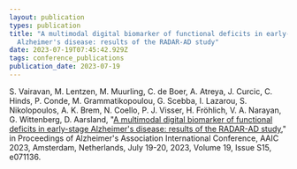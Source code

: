 ```yaml
---
layout: publication
types: publication
title: "A multimodal digital biomarker of functional deficits in early-stage
  Alzheimer's disease: results of the RADAR-AD study"
date: 2023-07-19T07:45:42.929Z
tags: conference_publications
publication_date: 2023-07-19
---
```

S. Vairavan, M. Lentzen, M. Muurling, C. de Boer, A. Atreya, J. Curcic, C. Hinds, P. Conde, M. Grammatikopoulou, G. Scebba, I. Lazarou, S. Nikolopoulos, A. K. Brem, N. Coello, P. J. Visser, H. Fröhlich, V. A. Narayan, G. Wittenberg, D. Aarsland, "[A multimodal digital biomarker of functional deficits in early-stage Alzheimer's disease: results of the RADAR-AD study](https://doi.org/10.1002/alz.071136)," in Proceedings of Alzheimer's Association International Conference, AAIC 2023, Amsterdam, Netherlands, July 19-20, 2023, Volume 19, Issue S15, e071136.
